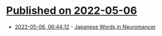 # [Published on 2022-05-06](index.md)

* [2022-05-06, 06:44:12](https://news.ycombinator.com/item?id=31282035) - [Japanese Words in Neuromancer](https://jrogel.com/neuromancer-japanese-words/)
